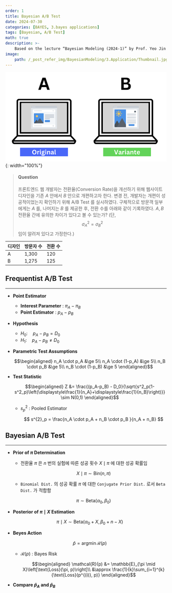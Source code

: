 ```yaml
---
order: 1
title: Bayesian A/B Test
date: 2024-07-30
categories: [BAYES, 3.bayes applications]
tags: [Bayesian, A/B Test]
math: true
description: >-
    Based on the lecture “Bayesian Modeling (2024-1)” by Prof. Yeo Jin Chung, Dept. of AI, Big Data & Management, College of Business Administration, Kookmin Univ.
image:
    path: /_post_refer_img/BayesianModeling/3.Application/Thumbnail.jpg
---
```


![01](/_post_refer_img/BayesianModeling/3.Application/01-01.png){: width="100%"}

> #### Question
> 프론트엔드 웹 개발자는 전환율(Conversion Rate)을 개선하기 위해 웹사이트 디자인을 기존 $A$ 안에서 $B$ 안으로 개편하고자 한다. 변경 전, 개발자는 개편이 성공적이었는지 확인하기 위해 A/B Test 를 실시하였다. 구체적으로 방문객 일부에게는 $A$ 를, 나머지는 $B$ 를 제공한 후, 전환 수를 아래와 같이 기록하였다. $A,B$ 전환율 간에 유의한 차이가 있다고 볼 수 있는가? (단, $$\sigma^2_{A}=\sigma^2_{B}$$ 임이 알려져 있다고 가정한다.)

| 디자인 | 방문자 수 | 전환 수 |
|---|---|---|
| A | 1,300 | 120 |
| B | 1,275 | 125 |

## Frequentist A/B Test
-----

- **Point Estimator**
    - **Interest Parameter** : $\pi_A-\pi_B$
    - **Point Estimator** : $p_A-p_B$

- **Hypothesis**
    - $H_{0}:\quad p_A-p_B = D_{0}$
    - $H_{1}:\quad p_A-p_B \ne D_{0}$

- **Parametric Test Assumptions**

    $$\begin{aligned}
    n_A \cdot p_A &\ge 5\\
    n_A \cdot (1-p_A) &\ge 5\\
    n_B \cdot p_B &\ge 5\\
    n_B \cdot (1-p_B) &\ge 5
    \end{aligned}$$

- **Test Statistic**

    $$\begin{aligned}
    Z
    &= \frac{(p_A-p_B) - D_0}{\sqrt{s^2_p(1-s^2_p)\left(\displaystyle\frac{1}{n_A}+\displaystyle\frac{1}{n_B}\right)}}
    \sim N(0,1)
    \end{aligned}$$

    - $s^{2}_p$ : Pooled Estimator

        $$
        s^{2}_p = \frac{n_A \cdot p_A + n_B \cdot p_B }{n_A + n_B}
        $$

## Bayesian A/B Test
-----

- **Prior of $\pi$ Determination**

    - 전환율 $\pi$ 은 $n$ 번의 실험에 따른 성공 횟수 $X \mid \pi$ 에 대한 성공 확률임

        $$
        X \mid \pi \sim \text{Bin}(n,\pi)
        $$

    - `Binomial Dist.` 의 성공 확률 $\pi$ 에 대한 `Conjugate Prior Dist.` 로서 `Beta Dist.` 가 적합함

        $$
        \pi \sim \text{Beta}(\alpha_0,\beta_0)
        $$

- **Posterior of $\pi \mid X$ Estimation**

    $$
    \pi \mid X \sim \text{Beta}(\alpha_0 + X, \beta_0 + n - X)
    $$

- **Beyes Action**

    $$
    \hat{p} = \text{arg}\min{\mathcal{R}(p)}
    $$

    - $\mathcal{R}(p)$ : Bayes Risk

        $$\begin{aligned}
        \mathcal{R}(p)
        &= \mathbb{E}_{\pi \mid X}\left[\text{Loss}(\pi, p)\right]\\
        &\approx \frac{1}{k}\sum_{i=1}^{k}{\text{Loss}(p^{(i)}, p)}
        \end{aligned}$$

- **Compare $\hat{p}_A$ and $\hat{p}_B$**